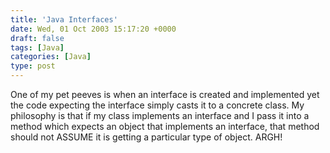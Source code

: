 ```yaml
---
title: 'Java Interfaces'
date: Wed, 01 Oct 2003 15:17:20 +0000
draft: false
tags: [Java]
categories: [Java]
type: post
---
```


One of my pet peeves is when an interface is created and implemented yet the code expecting the interface simply casts it to a concrete class. My philosophy is that if my class implements an interface and I pass it into a method which expects an object that implements an interface, that method should not ASSUME it is getting a particular type of object. ARGH!